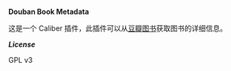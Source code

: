 
**Douban Book Metadata**

这是一个 Caliber 插件，此插件可以从[豆瓣图书](https://book.douban.com/)获取图书的详细信息。

***License***

GPL v3
